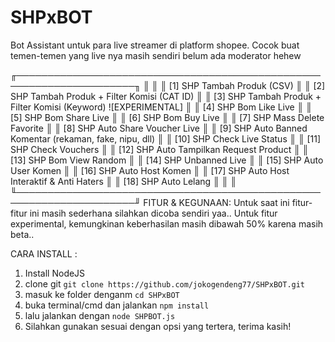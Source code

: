 # SHPxBOT
Bot Assistant untuk para live streamer di platform shopee. Cocok buat temen-temen yang live nya masih sendiri belum ada moderator hehew

╓─────────────────────────────────────────────────────────────────────╖
║                                                                     ║
║   [1] SHP Tambah Produk (CSV)                                       ║
║   [2] SHP Tambah Produk + Filter Komisi (CAT ID)                    ║
║   [3] SHP Tambah Produk + Filter Komisi (Keyword) ![EXPERIMENTAL]   ║
║   [4] SHP Bom Like Live                                             ║
║   [5] SHP Bom Share Live                                            ║
║   [6] SHP Bom Buy Live                                              ║
║   [7] SHP Mass Delete Favorite                                      ║
║   [8] SHP Auto Share Voucher Live                                   ║
║   [9] SHP Auto Banned Komentar (rekaman, fake, nipu, dll)           ║
║   [10] SHP Check Live Status                                        ║
║   [11] SHP Check Vouchers                                           ║
║   [12] SHP Auto Tampilkan Request Product                           ║
║   [13] SHP Bom View Random                                          ║
║   [14] SHP Unbanned Live                                            ║
║   [15] SHP Auto User Komen                                          ║
║   [16] SHP Auto Host Komen                                          ║
║   [17] SHP Auto Host Interaktif & Anti Haters                       ║
║   [18] SHP Auto Lelang                                              ║
║                                                                     ║
╙─────────────────────────────────────────────────────────────────────╜
FITUR & KEGUNAAN: 
Untuk saat ini fitur-fitur ini masih sederhana silahkan dicoba sendiri yaa..
Untuk fitur experimental, kemungkinan keberhasilan masih dibawah 50% karena masih beta..


CARA INSTALL : 
1. Install NodeJS
2. clone git ```git clone https://github.com/jokogendeng77/SHPxBOT.git```
3. masuk ke folder denganm ```cd SHPxBOT```
4. buka terminal/cmd dan jalankan ```npm install```
5. lalu jalankan dengan ```node SHPBOT.js```
6. Silahkan gunakan sesuai dengan opsi yang tertera, terima kasih!
